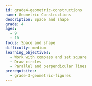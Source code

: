 ```yaml
---
id: grade4-geometric-constructions
name: Geometric Constructions
description: Space and shape
grade: 4
ages:
  - 9
  - 10
focus: Space and shape
difficulty: medium
learning_objectives:
  - Work with compass and set square
  - Draw circles
  - Parallel and perpendicular lines
prerequisites:
  - grade-3-geometric-figures
---
```

